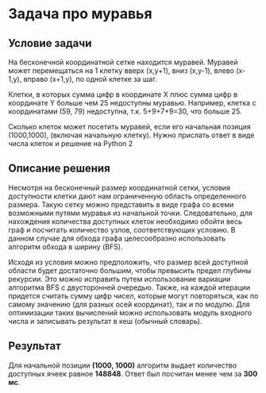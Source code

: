 # Задача про муравья

## Условие задачи
На бесконечной координатной сетке находится муравей. Муравей может перемещаться на 1 клетку вверх (x,y+1), вниз (x,y-1), влево (x-1,y), вправо (x+1,y), по одной клетке за шаг.

Клетки, в которых сумма цифр в координате X плюс сумма цифр в координате Y больше чем 25 недоступны муравью. Например, клетка с координатами (59, 79) недоступна, т.к. 5+9+7+9=30, что больше 25.

Сколько клеток может посетить муравей, если его начальная позиция (1000,1000), (включая начальную клетку). Нужно прислать ответ в виде числа клеток и решение на Python 2

## Описание решения
Несмотря на бесконечный размер координатной сетки, условия доступности клетки дают нам ограниченную область определенного размера. Такую сетку можно представить в виде графа со всеми возможными путями муравья из начальной точки. Следовательно, для нахождения количества доступных клеток необходимо обойти весь граф и посчитать количество узлов, соответствующих условию. В данном случае для обхода графа целесообразно использовать алгоритм обхода в ширину (BFS).

Исходя из условия можно предположить, что размер всей доступной области будет достаточно большим, чтобы превысить предел глубины рекурсии. Это можно исправить путем использование вариации алгоритма BFS с двусторонней очередью. Также, на каждой итерации придется считать сумму цифр чисел, которые могут повторяться, как по самому значению (для разных осей координат), так и по модулю. Для оптимизации таких вычислений можно использовать модуль входного числа и записывать результат в кеш (обычный словарь).

## Результат
Для начальной позиции **(1000, 1000)** алгоритм выдает количество доступных ячеек равное **148848**. Ответ был посчитан менее чем за **300 мс**.
